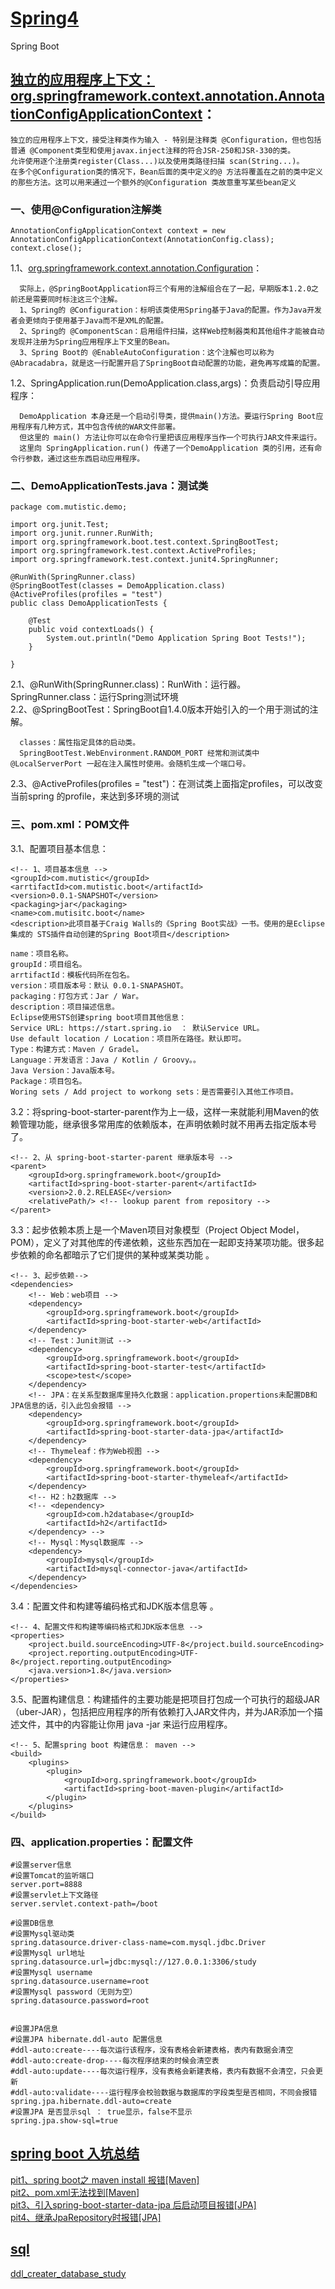 # [Spring4](https://docs.spring.io/spring/docs/current/javadoc-api)
Spring Boot

## [独立的应用程序上下文：org.springframework.context.annotation.AnnotationConfigApplicationContext](https://docs.spring.io/spring/docs/current/javadoc-api/org/springframework/context/annotation/AnnotationConfigApplicationContext.html)：
```
独立的应用程序上下文，接受注释类作为输入 - 特别是注释类 @Configuration，但也包括普通 @Component类型和使用javax.inject注释的符合JSR-250和JSR-330的类。
允许使用逐个注册类register(Class...)以及使用类路径扫描 scan(String...)。
在多个@Configuration类的情况下，Bean后面的类中定义的@ 方法将覆盖在之前的类中定义的那些方法。这可以用来通过一个额外的@Configuration 类故意重写某些bean定义
```
### 一、使用@Configuration注解类<br/>
```
AnnotationConfigApplicationContext context = new AnnotationConfigApplicationContext(AnnotationConfig.class);
context.close();
```
1.1、[org.springframework.context.annotation.Configuration](https://docs.spring.io/spring/docs/current/javadoc-api/org/springframework/context/annotation/Configuration.html)：<br/>
```
  实际上，@SpringBootApplication将三个有用的注解组合在了一起，早期版本1.2.0之前还是需要同时标注这三个注解。
  1、Spring的 @Configuration：标明该类使用Spring基于Java的配置。作为Java开发者会更倾向于使用基于Java而不是XML的配置。
  2、Spring的 @ComponentScan：启用组件扫描，这样Web控制器类和其他组件才能被自动发现并注册为Spring应用程序上下文里的Bean。
  3、Spring Boot的 @EnableAutoConfiguration：这个注解也可以称为 @Abracadabra，就是这一行配置开启了SpringBoot自动配置的功能，避免再写成篇的配置。
```
1.2、SpringApplication.run(DemoApplication.class,args)：负责启动引导应用程序：<br/>
```
  DemoApplication 本身还是一个启动引导类，提供main()方法。要运行Spring Boot应用程序有几种方式，其中包含传统的WAR文件部署。
  但这里的 main() 方法让你可以在命令行里把该应用程序当作一个可执行JAR文件来运行。
  这里向 SpringApplication.run() 传递了一个DemoApplication 类的引用，还有命令行参数，通过这些东西启动应用程序。
```
### 二、DemoApplicationTests.java：测试类<br/>
```
package com.mutistic.demo;

import org.junit.Test;
import org.junit.runner.RunWith;
import org.springframework.boot.test.context.SpringBootTest;
import org.springframework.test.context.ActiveProfiles;
import org.springframework.test.context.junit4.SpringRunner;

@RunWith(SpringRunner.class)
@SpringBootTest(classes = DemoApplication.class)
@ActiveProfiles(profiles = "test")
public class DemoApplicationTests {

	@Test
	public void contextLoads() {
		System.out.println("Demo Application Spring Boot Tests!");
	}

}
```
2.1、@RunWith(SpringRunner.class)：RunWith：运行器。SpringRunner.class：运行Spring测试环境<br/>
2.2、@SpringBootTest：SpringBoot自1.4.0版本开始引入的一个用于测试的注解。<br/>
```
  classes：属性指定具体的启动类。
  SpringBootTest.WebEnvironment.RANDOM_PORT 经常和测试类中 @LocalServerPort 一起在注入属性时使用。会随机生成一个端口号。
```
2.3、@ActiveProfiles(profiles = "test")：在测试类上面指定profiles，可以改变当前spring 的profile，来达到多环境的测试<br/>

### 三、pom.xml：POM文件<br/>
3.1、配置项目基本信息：<br/>
```
<!-- 1、项目基本信息 -->
<groupId>com.mutistic</groupId>
<arrtifactId>com.mutistic.boot</artifactId>
<version>0.0.1-SNAPSHOT</version>
<packaging>jar</packaging>
<name>com.mutisitc.boot</name>
<description>此项目基于Craig Walls的《Spring Boot实战》一书。使用的是Eclipse 集成的 STS插件自动创建的Spring Boot项目</description>
```
```
name：项目名称。
groupId：项目组名。
arrtifactId：模板代码所在包名。
version：项目版本号：默认 0.0.1-SNAPASHOT。
packaging：打包方式：Jar / War。
description：项目描述信息。
Eclipse使用STS创建spring boot项目其他信息：
Service URL: https://start.spring.io  ： 默认Service URL。
Use default location / Location：项目所在路径。默认即可。
Type：构建方式：Maven / Gradel。
Language：开发语言：Java / Kotlin / Groovy。。
Java Version：Java版本号。
Package：项目包名。
Woring sets / Add project to workong sets：是否需要引入其他工作项目。
```
3.2：将spring-boot-starter-parent作为上一级，这样一来就能利用Maven的依赖管理功能，继承很多常用库的依赖版本，在声明依赖时就不用再去指定版本号了。<br/>
```
<!-- 2、从 spring-boot-starter-parent 继承版本号 -->
<parent>
	<groupId>org.springframework.boot</groupId>
	<artifactId>spring-boot-starter-parent</artifactId>
	<version>2.0.2.RELEASE</version>
	<relativePath/> <!-- lookup parent from repository -->
</parent>
```
3.3：起步依赖本质上是一个Maven项目对象模型（Project Object Model，POM），定义了对其他库的传递依赖，这些东西加在一起即支持某项功能。很多起步依赖的命名都暗示了它们提供的某种或某类功能 。<br/>
```
<!-- 3、起步依赖-->
<dependencies>
	<!-- Web：web项目 -->
	<dependency>
		<groupId>org.springframework.boot</groupId>
		<artifactId>spring-boot-starter-web</artifactId>
	</dependency>
	<!-- Test：Junit测试 -->
	<dependency>
		<groupId>org.springframework.boot</groupId>
		<artifactId>spring-boot-starter-test</artifactId>
		<scope>test</scope>
	</dependency>
	<!-- JPA：在关系型数据库里持久化数据：application.propertions未配置DB和JPA信息的话，引入此包会报错 -->
	<dependency>
		<groupId>org.springframework.boot</groupId>
		<artifactId>spring-boot-starter-data-jpa</artifactId>
	</dependency>
	<!-- Thymeleaf：作为Web视图 -->
	<dependency>
		<groupId>org.springframework.boot</groupId>
		<artifactId>spring-boot-starter-thymeleaf</artifactId>
	</dependency>
	<!-- H2：h2数据库 -->
	<!-- <dependency>
		<groupId>com.h2database</groupId>
		<artifactId>h2</artifactId>
	</dependency> -->
	<!-- Mysql：Mysql数据库 -->
	<dependency>
		<groupId>mysql</groupId>
		<artifactId>mysql-connector-java</artifactId>
	</dependency>
</dependencies>
```
3.4：配置文件和构建等编码格式和JDK版本信息等 。<br/>
```
<!-- 4、配置文件和构建等编码格式和JDK版本信息 -->
<properties>
	<project.build.sourceEncoding>UTF-8</project.build.sourceEncoding>
	<project.reporting.outputEncoding>UTF-8</project.reporting.outputEncoding>
	<java.version>1.8</java.version>
</properties>
```
3.5、配置构建信息：构建插件的主要功能是把项目打包成一个可执行的超级JAR（uber-JAR），包括把应用程序的所有依赖打入JAR文件内，并为JAR添加一个描述文件，其中的内容能让你用 java -jar 来运行应用程序。<br/>
```	
<!-- 5、配置spring boot 构建信息： maven -->
<build>
	<plugins>
		<plugin>
			<groupId>org.springframework.boot</groupId>
			<artifactId>spring-boot-maven-plugin</artifactId>
		</plugin>
	</plugins>
</build>
```
### 四、application.properties：配置文件<br/>
```
#设置server信息
#设置Tomcat的监听端口
server.port=8888
#设置servlet上下文路径
server.servlet.context-path=/boot

#设置DB信息
#设置Mysql驱动类
spring.datasource.driver-class-name=com.mysql.jdbc.Driver
#设置Mysql url地址
spring.datasource.url=jdbc:mysql://127.0.0.1:3306/study
#设置Mysql username
spring.datasource.username=root
#设置Mysql password（无则为空）
spring.datasource.password=root


#设置JPA信息
#设置JPA hibernate.ddl-auto 配置信息
#ddl-auto:create----每次运行该程序，没有表格会新建表格，表内有数据会清空
#ddl-auto:create-drop----每次程序结束的时候会清空表
#ddl-auto:update----每次运行程序，没有表格会新建表格，表内有数据不会清空，只会更新
#ddl-auto:validate----运行程序会校验数据与数据库的字段类型是否相同，不同会报错
spring.jpa.hibernate.ddl-auto=create
#设置JPA 是否显示sql ： true显示，false不显示
spring.jpa.show-sql=true
```


## [spring boot 入坑总结](https://github.com/mutistic/mutistic.spring/tree/master/com.mutisitc.boot/notes/pit)<br/>
[pit1、spring boot之 maven install 报错[Maven]](https://github.com/mutistic/mutistic.spring/blob/master/com.mutisitc.boot/notes/pit/pit1_spring%20boot%E4%B9%8B%20maven%20install%20%E6%8A%A5%E9%94%99%5BMaven%5D.docx)<br/>
[pit2、pom.xml无法找到[Maven]](https://github.com/mutistic/mutistic.spring/blob/master/com.mutisitc.boot/notes/pit/pit2_pom.xml%E6%97%A0%E6%B3%95%E6%89%BE%E5%88%B0%5BMaven%5D.docx)<br/>
[pit3、引入spring-boot-starter-data-jpa 后启动项目报错[JPA]](https://github.com/mutistic/mutistic.spring/blob/master/com.mutisitc.boot/notes/pit/pit3_%E5%BC%95%E5%85%A5spring-boot-starter-data-jpa%20%E5%90%8E%E5%90%AF%E5%8A%A8%E9%A1%B9%E7%9B%AE%E6%8A%A5%E9%94%99%5BJPA%5D.docx)<br/>
[pit4、继承JpaRepository时报错[JPA]](https://github.com/mutistic/mutistic.spring/blob/master/com.mutisitc.boot/notes/pit/pit4_%E7%BB%A7%E6%89%BFJpaRepository%E6%97%B6%E6%8A%A5%E9%94%99%5BJPA%5D.docx)<br/>

## [sql](https://github.com/mutistic/mutistic.spring/tree/master/com.mutisitc.boot/notes/sql)
[ddl_creater_database_study](https://github.com/mutistic/mutistic.spring/blob/master/com.mutisitc.boot/notes/sql/ddl_creater_database_study.sql)



